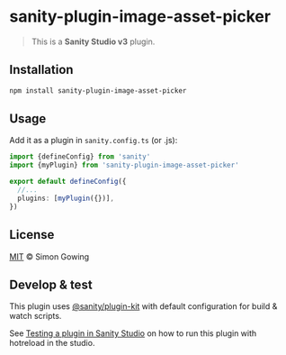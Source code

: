 # sanity-plugin-image-asset-picker

> This is a **Sanity Studio v3** plugin.

## Installation

```sh
npm install sanity-plugin-image-asset-picker
```

## Usage

Add it as a plugin in `sanity.config.ts` (or .js):

```ts
import {defineConfig} from 'sanity'
import {myPlugin} from 'sanity-plugin-image-asset-picker'

export default defineConfig({
  //...
  plugins: [myPlugin({})],
})
```

## License

[MIT](LICENSE) © Simon Gowing

## Develop & test

This plugin uses [@sanity/plugin-kit](https://github.com/sanity-io/plugin-kit)
with default configuration for build & watch scripts.

See [Testing a plugin in Sanity Studio](https://github.com/sanity-io/plugin-kit#testing-a-plugin-in-sanity-studio)
on how to run this plugin with hotreload in the studio.
